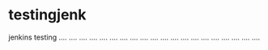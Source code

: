 # testingjenk
jenkins testing
....
....
....
....
....
....
....
....
....
....
....
....
....
....
....
....
....
....
....
....

